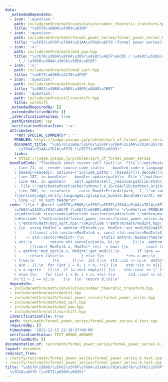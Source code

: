 ```yaml
---
data:
  _extendedDependsOn:
  - icon: ':question:'
    path: include/emthrm/math/convolution/number_theoretic_transform.hpp
    title: "\u6570\u8AD6\u5909\u63DB"
  - icon: ':question:'
    path: include/emthrm/math/formal_power_series/formal_power_series.hpp
    title: "\u5F62\u5F0F\u7684\u51AA\u7D1A\u6570 (formal power series)"
  - icon: ':x:'
    path: include/emthrm/math/mod_pow.hpp
    title: "\u7E70\u308A\u8FD4\u3057\u4E8C\u4E57\u6CD5 / \u4E8C\u5206\u7D2F\u4E57\u6CD5\
      \ / \u30D0\u30A4\u30CA\u30EA\u6CD5"
  - icon: ':x:'
    path: include/emthrm/math/mod_sqrt.hpp
    title: "\u5E73\u65B9\u5270\u4F59"
  - icon: ':question:'
    path: include/emthrm/math/modint.hpp
    title: "\u30E2\u30B8\u30E5\u30E9\u8A08\u7B97"
  - icon: ':question:'
    path: include/emthrm/util/xorshift.hpp
    title: xorshift
  _extendedRequiredBy: []
  _extendedVerifiedWith: []
  _isVerificationFailed: true
  _pathExtension: cpp
  _verificationStatusIcon: ':x:'
  attributes:
    '*NOT_SPECIAL_COMMENTS*': ''
    PROBLEM: https://judge.yosupo.jp/problem/sqrt_of_formal_power_series
    document_title: "\u6570\u5B66/\u5F62\u5F0F\u7684\u51AA\u7D1A\u6570/\u5F62\u5F0F\
      \u7684\u51AA\u7D1A\u6570 (\u5E73\u65B9\u6839)"
    links:
    - https://judge.yosupo.jp/problem/sqrt_of_formal_power_series
  bundledCode: "Traceback (most recent call last):\n  File \"/opt/hostedtoolcache/Python/3.9.16/x64/lib/python3.9/site-packages/onlinejudge_verify/documentation/build.py\"\
    , line 71, in _render_source_code_stat\n    bundled_code = language.bundle(stat.path,\
    \ basedir=basedir, options={'include_paths': [basedir]}).decode()\n  File \"/opt/hostedtoolcache/Python/3.9.16/x64/lib/python3.9/site-packages/onlinejudge_verify/languages/cplusplus.py\"\
    , line 187, in bundle\n    bundler.update(path)\n  File \"/opt/hostedtoolcache/Python/3.9.16/x64/lib/python3.9/site-packages/onlinejudge_verify/languages/cplusplus_bundle.py\"\
    , line 401, in update\n    self.update(self._resolve(pathlib.Path(included), included_from=path))\n\
    \  File \"/opt/hostedtoolcache/Python/3.9.16/x64/lib/python3.9/site-packages/onlinejudge_verify/languages/cplusplus_bundle.py\"\
    , line 260, in _resolve\n    raise BundleErrorAt(path, -1, \"no such header\"\
    )\nonlinejudge_verify.languages.cplusplus_bundle.BundleErrorAt: emthrm/math/convolution/number_theoretic_transform.hpp:\
    \ line -1: no such header\n"
  code: "/*\n * @brief \u6570\u5B66/\u5F62\u5F0F\u7684\u51AA\u7D1A\u6570/\u5F62\u5F0F\
    \u7684\u51AA\u7D1A\u6570 (\u5E73\u65B9\u6839)\n */\n#define PROBLEM \"https://judge.yosupo.jp/problem/sqrt_of_formal_power_series\"\
    \n\n#include <iostream>\n#include <vector>\n\n#include \"emthrm/math/convolution/number_theoretic_transform.hpp\"\
    \n#include \"emthrm/math/formal_power_series/formal_power_series.hpp\"\n#include\
    \ \"emthrm/math/mod_sqrt.hpp\"\n#include \"emthrm/math/modint.hpp\"\n\nint main()\
    \ {\n  using ModInt = emthrm::MInt<0>;\n  ModInt::set_mod(998244353);\n  emthrm::FormalPowerSeries<ModInt>::set_mult(\n\
    \      [](const std::vector<ModInt>& a, const std::vector<ModInt>& b)\n      \
    \    -> std::vector<ModInt> {\n        static emthrm::NumberTheoreticTransform<0>\
    \ ntt;\n        return ntt.convolution(a, b);\n      });\n  emthrm::FormalPowerSeries<ModInt>::set_sqrt(\n\
    \      [](const ModInt& a, ModInt* res) -> bool {\n        const long long ans\
    \ = emthrm::mod_sqrt(a.v, ModInt::get_mod());\n        if (ans == -1) {\n    \
    \      return false;\n        } else {\n          *res = ans;\n          return\
    \ true;\n        }\n      });\n  int n;\n  std::cin >> n;\n  emthrm::FormalPowerSeries<ModInt>\
    \ a(n - 1);\n  for (int i = 0; i < n; ++i) {\n    std::cin >> a[i];\n  }\n  a\
    \ = a.sqrt(n - 1);\n  if (a.coef.empty()) {\n    std::cout << \"-1\\n\";\n  }\
    \ else {\n    for (int i = 0; i < n; ++i) {\n      std::cout << a[i] << \" \\\
    n\"[i + 1 == n];\n    }\n  }\n  return 0;\n}\n"
  dependsOn:
  - include/emthrm/math/convolution/number_theoretic_transform.hpp
  - include/emthrm/math/modint.hpp
  - include/emthrm/math/formal_power_series/formal_power_series.hpp
  - include/emthrm/math/mod_sqrt.hpp
  - include/emthrm/math/mod_pow.hpp
  - include/emthrm/util/xorshift.hpp
  isVerificationFile: true
  path: test/math/formal_power_series/formal_power_series.6.test.cpp
  requiredBy: []
  timestamp: '2022-12-15 22:18:37+09:00'
  verificationStatus: TEST_WRONG_ANSWER
  verifiedWith: []
documentation_of: test/math/formal_power_series/formal_power_series.6.test.cpp
layout: document
redirect_from:
- /verify/test/math/formal_power_series/formal_power_series.6.test.cpp
- /verify/test/math/formal_power_series/formal_power_series.6.test.cpp.html
title: "\u6570\u5B66/\u5F62\u5F0F\u7684\u51AA\u7D1A\u6570/\u5F62\u5F0F\u7684\u51AA\
  \u7D1A\u6570 (\u5E73\u65B9\u6839)"
---
```

